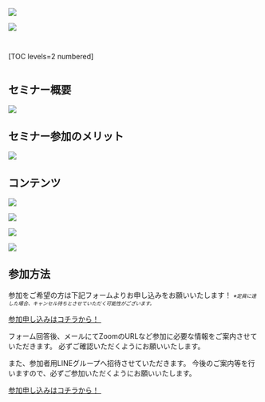 ![](/img/news/221/1.jpg)

![](/img/news/221/2.jpg)


<div style="margin: 3em 0;">

[TOC levels=2 numbered]

</div>


## セミナー概要

![](/img/news/221/3.jpg)

## セミナー参加のメリット

![](/img/news/221/4.jpg)

## コンテンツ

![](/img/news/221/5.jpg)

![](/img/news/221/6.jpg)

![](/img/news/221/7.jpg)

![](/img/news/221/8.jpg)

## 参加方法

参加をご希望の方は下記フォームよりお申し込みをお願いいたします！
<span style="font-size: 70%;">*※定員に達した場合、キャンセル待ちとさせていただく可能性がございます。*</span>

<a href="https://forms.gle/8httMwKA54EWpgu98" target=”_blank” class="button button--accent">
<span class="button__text">参加申し込みはコチラから！</span><i class="button__icon fas fa-arrow-right"></i>
</a>　


フォーム回答後、メールにてZoomのURLなど参加に必要な情報をご案内させていただきます。
必ずご確認いただくようにお願いいたします。

また、参加者用LINEグループへ招待させていただきます。
今後のご案内等を行いますので、必ずご参加いただくようにお願いいたします。


<a href="https://forms.gle/8httMwKA54EWpgu98" target=”_blank” class="button button--accent bottom-sticky-button">
<span class="button__text">参加申し込みはコチラから！</span><i class="button__icon fas fa-arrow-right"></i>
</a>　
